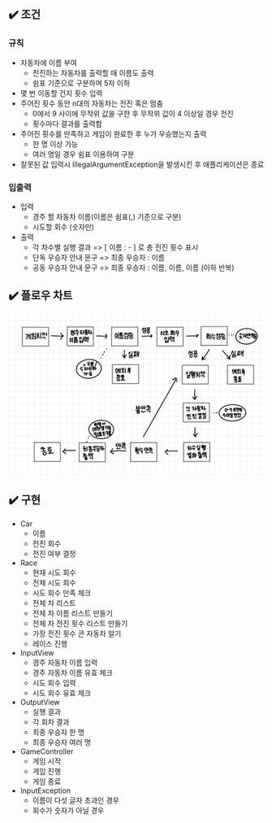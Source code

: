 ## :heavy_check_mark: 조건

### 규칙
- 자동차에 이름 부여
    - 전진하는 자동차를 출력할 때 이름도 출력
    - 쉼표 기준으로 구분하며 5자 이하
- 몇 번 이동할 건지 횟수 입력
- 주어진 횟수 동안 n대의 자동차는 전진 혹은 멈춤
    - 0에서 9 사이에 무작위 값을 구한 후 무작위 값이 4 이상일 경우 전진
    - 횟수마다 결과를 출력함
- 주어진 횟수를 만족하고 게임이 완료한 후 누가 우승했는지 출력
    - 한 명 이상 가능
    - 여러 명일 경우 쉼표 이용하여 구분
- 잘못된 값 입력시 IllegalArgumentException을 발생시킨 후 애플리케이션은 종료

### 입출력
- 입력
  - 경주 할 자동차 이름(이름은 쉼표(,) 기준으로 구분)
  - 시도할 회수 (숫자만)
- 출력
    - 각 차수별 실행 결과 =>  [ 이름 : - ] 로 총 전진 횟수 표시
    - 단독 우승자 안내 문구 => 최종 우승자 : 이름
    - 공동 우승자 안내 문구 => 최종 우승자 : 이름, 이름, 이름 (이하 반복)

 
## :heavy_check_mark: 플로우 차트
![flow](./racingcar-flow.jpg)

## :heavy_check_mark: 구현
- Car
    - 이름
    - 전진 회수
    - 전진 여부 결정
- Race
    - 현재 시도 회수
    - 전체 시도 회수
    - 시도 회수 만족 체크
    - 전체 차 리스트
    - 전체 차 이름 리스트 만들기
    - 전체 차 전진 횟수 리스트 만들기
    - 가장 전진 횟수 큰 자동차 알기
    - 레이스 진행
- InputView
    - 경주 자동차 이름 입력
    - 경주 자동차 이름 유효 체크
    - 시도 회수 입력
    - 시도 회수 유효 체크
- OutputView
    - 실행 결과
    - 각 회차 결과
    - 최종 우승자 한 명
    - 최종 우승자 여러 명
- GameController
    - 게임 시작
    - 게임 진행
    - 게임 종료
- InputException
  - 이름이 다섯 글자 초과인 경우
  - 회수가 숫자가 아닐 경우
  

